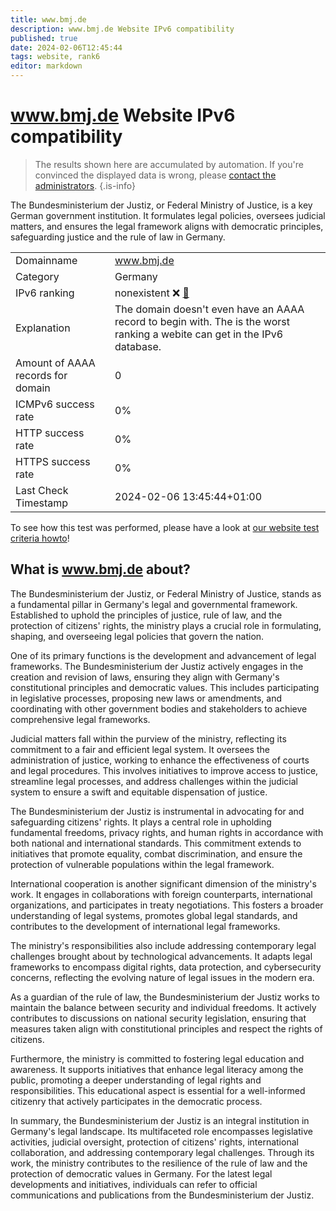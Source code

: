```yaml
---
title: www.bmj.de
description: www.bmj.de Website IPv6 compatibility
published: true
date: 2024-02-06T12:45:44
tags: website, rank6
editor: markdown
---
```


# www.bmj.de Website IPv6 compatibility

> The results shown here are accumulated by automation. If you're convinced the displayed data is wrong, please [contact the administrators](/howto/chat). 
{.is-info}

The Bundesministerium der Justiz, or Federal Ministry of Justice, is a key German government institution. It formulates legal policies, oversees judicial matters, and ensures the legal framework aligns with democratic principles, safeguarding justice and the rule of law in Germany.


|   |   |
| - | - |
| Domainname | www.bmj.de
| Category | Germany |
| IPv6 ranking | nonexistent :x: [🔗](/howto/ranking) |
| Explanation | The domain doesn't even have an AAAA record to begin with. The is the worst ranking a webite can get in the IPv6 database. |
| Amount of AAAA records for domain | 0 |
| ICMPv6 success rate | 0%|
| HTTP success rate | 0% |
| HTTPS success rate | 0% |
| Last Check Timestamp | 2024-02-06 13:45:44+01:00 |

To see how this test was performed, please have a look at [our website test criteria howto](/howto/testcriteria/website)!


## What is www.bmj.de about?
The Bundesministerium der Justiz, or Federal Ministry of Justice, stands as a fundamental pillar in Germany's legal and governmental framework. Established to uphold the principles of justice, rule of law, and the protection of citizens' rights, the ministry plays a crucial role in formulating, shaping, and overseeing legal policies that govern the nation.

One of its primary functions is the development and advancement of legal frameworks. The Bundesministerium der Justiz actively engages in the creation and revision of laws, ensuring they align with Germany's constitutional principles and democratic values. This includes participating in legislative processes, proposing new laws or amendments, and coordinating with other government bodies and stakeholders to achieve comprehensive legal frameworks.

Judicial matters fall within the purview of the ministry, reflecting its commitment to a fair and efficient legal system. It oversees the administration of justice, working to enhance the effectiveness of courts and legal procedures. This involves initiatives to improve access to justice, streamline legal processes, and address challenges within the judicial system to ensure a swift and equitable dispensation of justice.

The Bundesministerium der Justiz is instrumental in advocating for and safeguarding citizens' rights. It plays a central role in upholding fundamental freedoms, privacy rights, and human rights in accordance with both national and international standards. This commitment extends to initiatives that promote equality, combat discrimination, and ensure the protection of vulnerable populations within the legal framework.

International cooperation is another significant dimension of the ministry's work. It engages in collaborations with foreign counterparts, international organizations, and participates in treaty negotiations. This fosters a broader understanding of legal systems, promotes global legal standards, and contributes to the development of international legal frameworks.

The ministry's responsibilities also include addressing contemporary legal challenges brought about by technological advancements. It adapts legal frameworks to encompass digital rights, data protection, and cybersecurity concerns, reflecting the evolving nature of legal issues in the modern era.

As a guardian of the rule of law, the Bundesministerium der Justiz works to maintain the balance between security and individual freedoms. It actively contributes to discussions on national security legislation, ensuring that measures taken align with constitutional principles and respect the rights of citizens.

Furthermore, the ministry is committed to fostering legal education and awareness. It supports initiatives that enhance legal literacy among the public, promoting a deeper understanding of legal rights and responsibilities. This educational aspect is essential for a well-informed citizenry that actively participates in the democratic process.

In summary, the Bundesministerium der Justiz is an integral institution in Germany's legal landscape. Its multifaceted role encompasses legislative activities, judicial oversight, protection of citizens' rights, international collaboration, and addressing contemporary legal challenges. Through its work, the ministry contributes to the resilience of the rule of law and the protection of democratic values in Germany. For the latest legal developments and initiatives, individuals can refer to official communications and publications from the Bundesministerium der Justiz.



